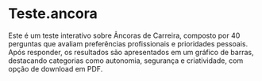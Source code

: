 # Teste.ancora
Este é um teste interativo sobre Âncoras de Carreira, composto por 40 perguntas que avaliam preferências profissionais e prioridades pessoais. Após responder, os resultados são apresentados em um gráfico de barras, destacando categorias como autonomia, segurança e criatividade, com opção de download em PDF.
